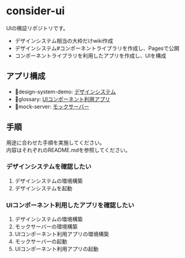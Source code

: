 # consider-ui

UIの検証リポジトリです。

* デザインシステム相当の大枠だけwiki作成
* デザインシステム#コンポーネントライブラリを作成し、Pagesで公開
* コンポーネントライブラリを利用したアプリを作成し、UIを構成

## アプリ構成

* :file_folder:design-system-demo: [デザインシステム](./design-system-demo/README.md)
* :file_folder:glossary: [UIコンポーネント利用アプリ](./glossary/README.md)
* :file_folder:mock-server: [モックサーバー](./mock-server/README.md)

## 手順

用途に合わせた手順を実施してください。  
内容はそれぞれのREADME.mdを参照してください。

### デザインシステムを確認したい
1. デザインシステムの環境構築
2. デザインシステムを起動

### UIコンポーネント利用したアプリを確認したい
1. デザインシステムの環境構築
2. モックサーバーの環境構築
3. UIコンポーネント利用アプリの環境構築
4. モックサーバーの起動
5. UIコンポーネント利用アプリの起動

